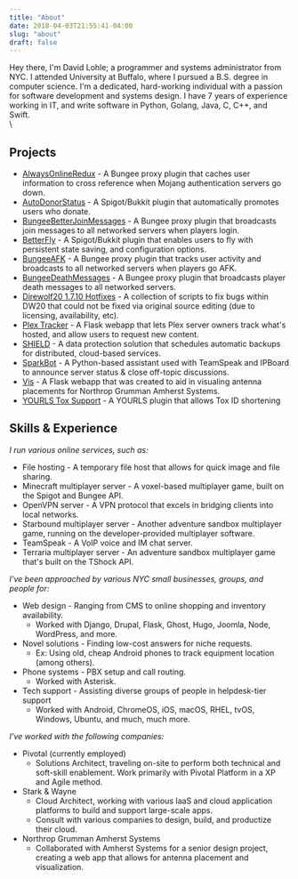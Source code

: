 ```yaml
---
title: "About"
date: 2018-04-03T21:55:41-04:00
slug: "about"
draft: false
---
```



Hey there, I'm David Lohle; a programmer and systems administrator
from NYC. I attended University at Buffalo, where I pursued a B.S.
degree in computer science. I'm a dedicated, hard-working individual
with a passion for software development and systems design. I have 7
years of experience working in IT, and write software in Python,
Golang, Java, C, C++, and Swift.
\
\

## Projects
* [AlwaysOnlineRedux](https://github.com/iPwnAge/AlwaysOnlineRedux) - A Bungee proxy
  plugin that caches user information to cross reference when Mojang authentication
  servers go down.
* [AutoDonorStatus](https://github.com/iPwnAge/AutoDonorStatus) - A Spigot/Bukkit plugin
  that automatically promotes users who donate.
* [BungeeBetterJoinMessages](https://github.com/iPwnAge/BetterBungeeJoinMessages) - A
  Bungee proxy plugin that broadcasts join messages to all networked servers when players 
  login.
* [BetterFly](https://github.com/iPwnAge/BetterFly) - A Spigot/Bukkit plugin that enables
  users to fly with persistent state saving, and configuration options.
* [BungeeAFK](https://github.com/iPwnAge/BungeeAFK) - A Bungee proxy plugin that tracks
  user activity and broadcasts to all networked servers when players go AFK.
* [BungeeDeathMessages](https://github.com/iPwnAge/BungeeDeathMessages) - A Bungee proxy
  plugin that broadcasts player death messages to all networked servers.
* [Direwolf20 1.7.10 Hotfixes](https://github.com/iPwnAge/Direwolf20-1.7.10-Hotfixes) - A
  collection of scripts to fix bugs within DW20 that could not be fixed via original
  source editing (due to licensing, availability, etc).
* [Plex Tracker](https://github.com/Proplex/plex-tracker) - A Flask webapp that lets Plex
  server owners track what's hosted, and allow users to request new content. 
* [SHIELD](https://github.com/starkandwayne/shield) - A data protection solution that
  schedules automatic backups for distributed, cloud-based services.
* [SparkBot](https://github.com/Proplex/SparkBot) - A Python-based assistant used with
  TeamSpeak and IPBoard to announce server status & close off-topic discussions.
* [Vis](https://github.com/TheVindicators/Vis) - A Flask webapp that was created to aid in
  visualing antenna placements for Northrop Grumman Amherst Systems.
* [YOURLS Tox Support](https://github.com/Proplex/YOURLS-Tox-Support) - A YOURLS plugin
  that allows Tox ID shortening

## Skills & Experience

_I run various online services, such as:_

* File hosting - A temporary file host that allows for quick image and
  file sharing.
* Minecraft multiplayer server - A voxel-based multiplayer game, built
  on the Spigot and Bungee API.
* OpenVPN server - A VPN protocol that excels in bridging clients into
  local networks.  
* Starbound multiplayer server - Another adventure sandbox multiplayer
  game, running on the developer-provided multiplayer software.
* TeamSpeak - A VoIP voice and IM chat server.
* Terraria multiplayer server  - An adventure sandbox multiplayer game
  that's built on the TShock API.

_I've been approached by various NYC small businesses, groups, and
people for:_

* Web design - Ranging from CMS to online shopping and inventory
  availability.
  * Worked with Django, Drupal, Flask, Ghost, Hugo, Joomla, Node,
    WordPress, and more.
* Novel solutions - Finding low-cost answers for niche requests.
  * Ex: Using old, cheap Android phones to track equipment location
    (among others).
* Phone systems - PBX setup and call routing.
  * Worked with Asterisk.
* Tech support - Assisting diverse groups of people in helpdesk-tier
  support
  * Worked with Android, ChromeOS, iOS, macOS, RHEL, tvOS, Windows,
    Ubuntu, and much, much more.

_I've worked with the following companies:_

* Pivotal (currently employed)
  * Solutions Architect, traveling on-site to perform both technical and
    soft-skill enablement. Work primarily with Pivotal Platform in a
    XP and Agile method.
* Stark & Wayne
  * Cloud Architect, working with various IaaS and cloud application
    platforms to build and support large-scale apps.
  * Consult with various companies to design, build, and productize
    their cloud.
* Northrop Grumman Amherst Systems
  * Collaborated with Amherst Systems for a senior design project,
    creating a web app that allows for antenna placement and
    visualization.
